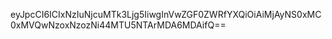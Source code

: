 eyJpcCI6ICIxNzIuNjcuMTk3Ljg5IiwgInVwZGF0ZWRfYXQiOiAiMjAyNS0xMC0xMVQwNzoxNzozNi44MTU5NTArMDA6MDAifQ==
